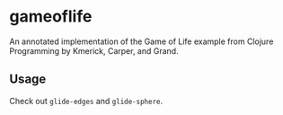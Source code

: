 # gameoflife

An annotated implementation of the Game of Life example from Clojure Programming by Kmerick, Carper, and Grand.

## Usage

Check out `glide-edges` and `glide-sphere`.
